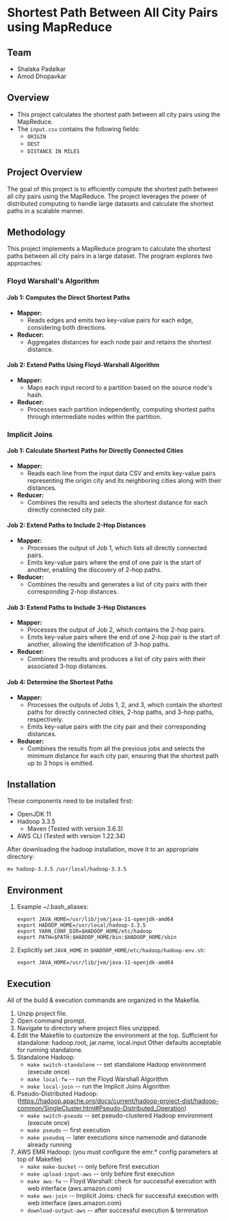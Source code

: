 # Shortest Path Between All City Pairs using MapReduce


Team
-----------
- Shalaka Padalkar
- Amod Dhopavkar

Overview
-----------
- This project calculates the shortest path between all city pairs using the MapReduce.
- The `input.csv` contains the following fields:
  - `ORIGIN`
  - `DEST`
  - `DISTANCE IN MILES`

Project Overview
-----------
The goal of this project is to efficiently compute the shortest path between all city pairs using the MapReduce. The project leverages the power of distributed computing to handle large datasets and calculate the shortest paths in a scalable manner.

Methodology
-----------
This project implements a MapReduce program to calculate the shortest paths between all city pairs in a large dataset. The program explores two approaches:

### Floyd Warshall's Algorithm
#### Job 1: Computes the Direct Shortest Paths
* **Mapper:** 
  * Reads edges and emits two key-value pairs for each edge, considering both directions.
* **Reducer:** 
  * Aggregates distances for each node pair and retains the shortest distance.
#### Job 2: Extend Paths Using Floyd-Warshall Algorithm
* **Mapper:** 
  * Maps each input record to a partition based on the source node's hash.
* **Reducer:** 
  * Processes each partition independently, computing shortest paths through intermediate nodes within the partition.

### Implicit Joins
#### Job 1: Calculate Shortest Paths for Directly Connected Cities
* **Mapper:**
  * Reads each line from the input data CSV and emits key-value pairs representing the origin city and its neighboring cities along with their distances.
* **Reducer:**
  * Combines the results and selects the shortest distance for each directly connected city pair.
#### Job 2: Extend Paths to Include 2-Hop Distances
* **Mapper:**
  * Processes the output of Job 1, which lists all directly connected pairs.
  * Emits key-value pairs where the end of one pair is the start of another, enabling the discovery of 2-hop paths.
* **Reducer:**
  * Combines the results and generates a list of city pairs with their corresponding 2-hop distances.
#### Job 3: Extend Paths to Include 3-Hop Distances
* **Mapper:**
  * Processes the output of Job 2, which contains the 2-hop pairs.
  * Emits key-value pairs where the end of one 2-hop pair is the start of another, allowing the identification of 3-hop paths.
* **Reducer:**
  * Combines the results and produces a list of city pairs with their associated 3-hop distances.
#### Job 4: Determine the Shortest Paths
* **Mapper:** 
  * Processes the outputs of Jobs 1, 2, and 3, which contain the shortest paths for directly connected cities, 2-hop paths, and 3-hop paths, respectively.
  * Emits key-value pairs with the city pair and their corresponding distances.
* **Reducer:** 
  * Combines the results from all the previous jobs and selects the minimum distance for each city pair, ensuring that the shortest path up to 3 hops is emitted.



Installation
------------
These components need to be installed first:
- OpenJDK 11
- Hadoop 3.3.5
  - Maven (Tested with version 3.6.3)
- AWS CLI (Tested with version 1.22.34)

After downloading the hadoop installation, move it to an appropriate directory:

`mv hadoop-3.3.5 /usr/local/hadoop-3.3.5`

Environment
-----------
1) Example ~/.bash_aliases:
	```
	export JAVA_HOME=/usr/lib/jvm/java-11-openjdk-amd64
	export HADOOP_HOME=/usr/local/hadoop-3.3.5
	export YARN_CONF_DIR=$HADOOP_HOME/etc/hadoop
	export PATH=$PATH:$HADOOP_HOME/bin:$HADOOP_HOME/sbin
	```

2) Explicitly set `JAVA_HOME` in `$HADOOP_HOME/etc/hadoop/hadoop-env.sh`:

	`export JAVA_HOME=/usr/lib/jvm/java-11-openjdk-amd64`

Execution
---------
All of the build & execution commands are organized in the Makefile.
1) Unzip project file.
2) Open command prompt.
3) Navigate to directory where project files unzipped.
4) Edit the Makefile to customize the environment at the top.
	Sufficient for standalone: hadoop.root, jar.name, local.input
	Other defaults acceptable for running standalone.
5) Standalone Hadoop:
	- `make switch-standalone`		-- set standalone Hadoop environment (execute once)
	- `make local-fw`               -- run the Floyd Warshall Algorithm
    - `make local-join`             -- run the Implicit Joins Algorithm
6) Pseudo-Distributed Hadoop: (https://hadoop.apache.org/docs/current/hadoop-project-dist/hadoop-common/SingleCluster.html#Pseudo-Distributed_Operation)
	- `make switch-pseudo`			-- set pseudo-clustered Hadoop environment (execute once)
	- `make pseudo`					-- first execution
	- `make pseudoq`				-- later executions since namenode and datanode already running 
7) AWS EMR Hadoop: (you must configure the emr.* config parameters at top of Makefile)
	- `make make-bucket`			-- only before first execution
	- `make upload-input-aws`		-- only before first execution
	- `make aws-fw`					-- Floyd Warshall: check for successful execution with web interface (aws.amazon.com)
    - `make aws-join`				-- Implicit Joins: check for successful execution with web interface (aws.amazon.com)
	- `download-output-aws`		-- after successful execution & termination
